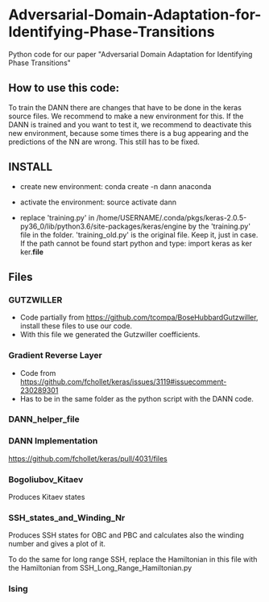 # Adversarial-Domain-Adaptation-for-Identifying-Phase-Transitions
Python code for our paper "Adversarial Domain Adaptation for Identifying Phase Transitions"

## How to use this code:

To train the DANN there are changes that have to be done in the keras source files.
We recommend to make a new environment for this.
If the DANN is trained and you want to test it, we recommend to deactivate this new
environment, because some times there is a bug appearing and the predictions of the 
NN are wrong. This still has to be fixed.


## INSTALL

- create new environment: conda create -n dann anaconda

- activate the environment: source activate dann

- replace 'training.py' in /home/USERNAME/.conda/pkgs/keras-2.0.5-py36_0/lib/python3.6/site-packages/keras/engine
by the 'training.py' file in the folder. 
'training_old.py' is the original file. Keep it, just in case.
If the path cannot be found start python and type:
	import keras as ker
	ker.__file__


## Files

### GUTZWILLER

- Code partially from https://github.com/tcompa/BoseHubbardGutzwiller, install these files to use our code.
- With this file we generated the Gutzwiller coefficients.


### Gradient Reverse Layer
- Code from https://github.com/fchollet/keras/issues/3119#issuecomment-230289301
- Has to be in the same folder as the python script with the DANN code.

### DANN_helper_file


### DANN Implementation
https://github.com/fchollet/keras/pull/4031/files

### Bogoliubov_Kitaev
Produces Kitaev states

### SSH_states_and_Winding_Nr
Produces SSH states for OBC and PBC and calculates
also the winding number and gives a plot of it.

To do the same for long range SSH, replace the
Hamiltonian in this file with the Hamiltonian from
SSH_Long_Range_Hamiltonian.py

### Ising
